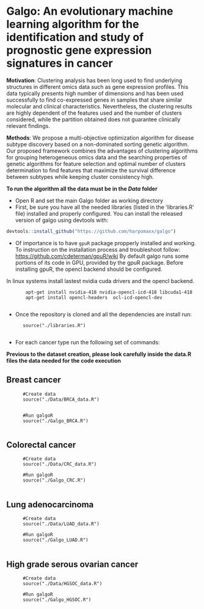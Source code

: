 #  Galgo: An evolutionary machine learning algorithm for the identification and study of prognostic gene expression signatures in cancer

**Motivation**: Clustering analysis has been long used to find underlying structures in different omics data such as gene expression profiles. This data typically presents high number of dimensions and has been used successfully to find co-expressed genes in samples that share similar molecular and clinical characteristics. Nevertheless, the clustering results are highly dependent of the features used and the number of clusters considered, while the partition obtained does not guarantee clinically relevant findings.

**Methods**: We propose a multi-objective optimization algorithm for disease subtype discovery based on a non-dominated sorting genetic algorithm. Our proposed framework combines the advantages of clustering algorithms for grouping heterogeneous omics data and the searching properties of genetic algorithms for feature selection and optimal number of clusters determination to find features that maximize the survival difference between subtypes while keeping cluster consistency high.

**To run the algorithm all the data must be in the *Data* folder**

* Open R and set the main Galgo folder as working directory
* First, be sure you have all the needed libraries (listed in the 'libraries.R' file) installed and properly configured.
You can install the released version of galgo using devtools with:

``` r
devtools::install_github("https://github.com/harpomaxx/galgo")
```

* Of importance is to have `gpuR` package propperly installed and working. To instruction on the installation process and troubleshoot follow: https://github.com/cdeterman/gpuR/wiki
By default galgo runs some portions of its code in GPU, provided by the gpuR package. Before installing gpuR, the opencl backend should be configured. 

In linux systems install lastest nvidia cuda drivers and the opencl backend.

```
       apt-get install nvidia-418 nvidia-opencl-icd-418 libcuda1-418
       apt-get install opencl-headers  ocl-icd-opencl-dev
       
```

* Once the repository is cloned and all the dependencies are install run:

```
      source("./libraries.R")
      
```

* For each cancer type run the following set of commands:

**Previous to the dataset creation, please look carefully inside the data.R files the data needed for the code execution**

## Breast cancer
```
      #Create data
      source("./Data/BRCA_data.R")
     
      
      #Run galgoR
      source("./Galgo_BRCA.R")
      
```
## Colorectal cancer
```
      #Create data
      source("./Data/CRC_data.R")
      
      #Run galgoR
      source("./Galgo_CRC.R")
      
```
## Lung adenocarcinoma
```
      #Create data
      source("./Data/LUAD_data.R")
      
      #Run galgoR
      source("./Galgo_LUAD.R")
      
```

## High grade serous ovarian cancer
```
      #Create data
      source("./Data/HGSOC_data.R")
      
      #Run galgoR
      source("./Galgo_HGSOC.R")
      
```
